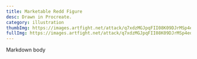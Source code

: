 ```yaml
---
title: Marketable Redd Figure
desc: Drawn in Procreate.
category: illustration
thumbImg: https://images.artfight.net/attack/q7xdzMGJpqFII08K09DJrMSp4edxvf5q58X7IQv36APIqWAqCC7BFAMjEE8u.png?t=1753491516
fullImg: https://images.artfight.net/attack/q7xdzMGJpqFII08K09DJrMSp4edxvf5q58X7IQv36APIqWAqCC7BFAMjEE8u.png?t=1753491516
---
```

Markdown body